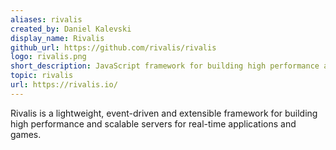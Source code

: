 ```yaml
---
aliases: rivalis
created_by: Daniel Kalevski
display_name: Rivalis
github_url: https://github.com/rivalis/rivalis
logo: rivalis.png
short_description: JavaScript framework for building high performance and scalable servers for real-time applications.
topic: rivalis
url: https://rivalis.io/
---
```

Rivalis is a lightweight, event-driven and extensible framework for building high performance and scalable servers for real-time applications and games.